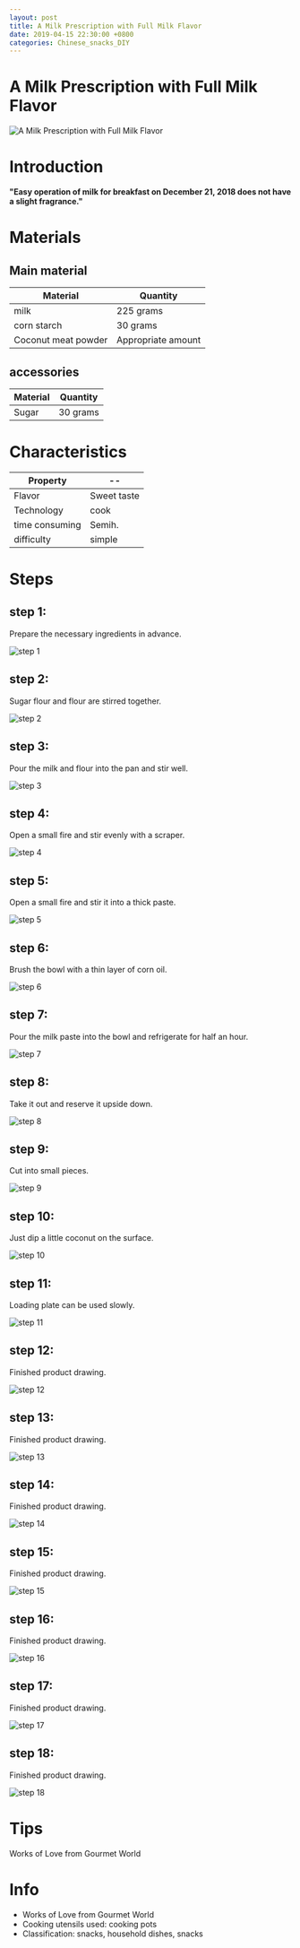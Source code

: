 ```yaml
---
layout: post
title: A Milk Prescription with Full Milk Flavor
date: 2019-04-15 22:30:00 +0800
categories: Chinese_snacks_DIY
---
```


# A Milk Prescription with Full Milk Flavor

![A Milk Prescription with Full Milk Flavor]({{site.baseurl}}/img/432841/432841.jpg)

# Introduction

**"Easy operation of milk for breakfast on December 21, 2018 does not have a slight fragrance."**

# Materials


## Main material

Material|Quantity
--|--
milk|225 grams
corn starch|30 grams
Coconut meat powder|Appropriate amount

## accessories

Material|Quantity
--|--
Sugar|30 grams

# Characteristics

Property|--
--|--
Flavor|Sweet taste
Technology|cook
time consuming|Semih.
difficulty|simple

# Steps

## step 1:

Prepare the necessary ingredients in advance.

![step 1]({{site.baseurl}}/img/432841/1.jpg)

## step 2:

Sugar flour and flour are stirred together.

![step 2]({{site.baseurl}}/img/432841/2.jpg)

## step 3:

Pour the milk and flour into the pan and stir well.

![step 3]({{site.baseurl}}/img/432841/3.jpg)

## step 4:

Open a small fire and stir evenly with a scraper.

![step 4]({{site.baseurl}}/img/432841/4.jpg)

## step 5:

Open a small fire and stir it into a thick paste.

![step 5]({{site.baseurl}}/img/432841/5.jpg)

## step 6:

Brush the bowl with a thin layer of corn oil.

![step 6]({{site.baseurl}}/img/432841/6.jpg)

## step 7:

Pour the milk paste into the bowl and refrigerate for half an hour.

![step 7]({{site.baseurl}}/img/432841/7.jpg)

## step 8:

Take it out and reserve it upside down.

![step 8]({{site.baseurl}}/img/432841/8.jpg)

## step 9:

Cut into small pieces.

![step 9]({{site.baseurl}}/img/432841/9.jpg)

## step 10:

Just dip a little coconut on the surface.

![step 10]({{site.baseurl}}/img/432841/10.jpg)

## step 11:

Loading plate can be used slowly.

![step 11]({{site.baseurl}}/img/432841/11.jpg)

## step 12:

Finished product drawing.

![step 12]({{site.baseurl}}/img/432841/12.jpg)

## step 13:

Finished product drawing.

![step 13]({{site.baseurl}}/img/432841/13.jpg)

## step 14:

Finished product drawing.

![step 14]({{site.baseurl}}/img/432841/14.jpg)

## step 15:

Finished product drawing.

![step 15]({{site.baseurl}}/img/432841/15.jpg)

## step 16:

Finished product drawing.

![step 16]({{site.baseurl}}/img/432841/16.jpg)

## step 17:

Finished product drawing.

![step 17]({{site.baseurl}}/img/432841/17.jpg)

## step 18:

Finished product drawing.

![step 18]({{site.baseurl}}/img/432841/18.jpg)

# Tips

Works of Love from Gourmet World

# Info

- Works of Love from Gourmet World
- Cooking utensils used: cooking pots
- Classification: snacks, household dishes, snacks